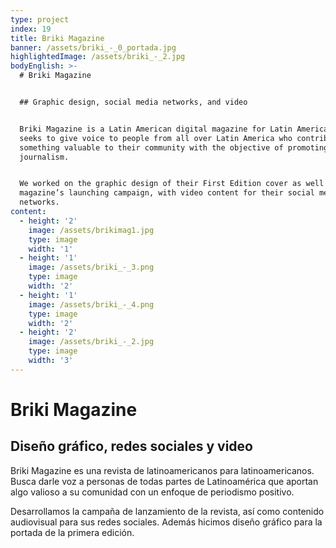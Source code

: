 ```yaml
---
type: project
index: 19
title: Briki Magazine
banner: /assets/briki_-_0_portada.jpg
highlightedImage: /assets/briki_-_2.jpg
bodyEnglish: >-
  # Briki Magazine


  ## Graphic design, social media networks, and video


  Briki Magazine is a Latin American digital magazine for Latin Americans. It
  seeks to give voice to people from all over Latin America who contribute
  something valuable to their community with the objective of promoting positive
  journalism.


  We worked on the graphic design of their First Edition cover as well as the
  magazine’s launching campaign, with video content for their social media
  networks.
content:
  - height: '2'
    image: /assets/brikimag1.jpg
    type: image
    width: '1'
  - height: '1'
    image: /assets/briki_-_3.png
    type: image
    width: '2'
  - height: '1'
    image: /assets/briki_-_4.png
    type: image
    width: '2'
  - height: '2'
    image: /assets/briki_-_2.jpg
    type: image
    width: '3'
---
```

# Briki Magazine

## Diseño gráfico, redes sociales y video

Briki Magazine es una revista de latinoamericanos para latinoamericanos. Busca darle voz a personas de todas partes de Latinoamérica que aportan algo valioso a su comunidad con un enfoque de periodismo positivo.

Desarrollamos la campaña de lanzamiento de la revista, así como contenido audiovisual para sus redes sociales. Además hicimos diseño gráfico para la portada de la primera edición.
